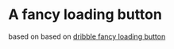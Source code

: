 # A fancy loading button
based on based on [dribble fancy loading button](https://dribbble.com/shots/9437644-Processing-button)

